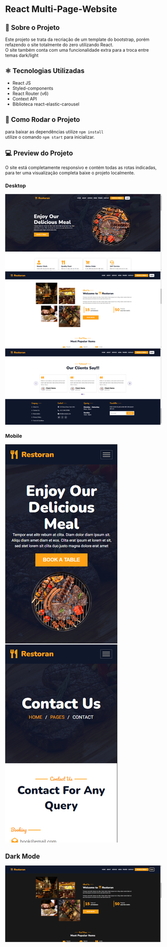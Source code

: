 # React Multi-Page-Website

## 📝 Sobre o Projeto

Este projeto se trata da recriação de um template do bootstrap, porém refazendo o site totalmente do zero utilizando React. <br>
O site também conta com uma funcionalidade extra para a troca entre temas dark/light

## ⚛️ Tecnologias Utilizadas

- React JS
- Styled-components
- React Router (v6)
- Context API
- Biblioteca react-elastic-carousel

## 💽 Como Rodar o Projeto

para baixar as dependências utilize `npm install` <br>
utilize o comando `npm start` para inicializar.

## 💻 Preview do Projeto

O site está completamente responsivo e contém todas as rotas indicadas, para ter uma visualização completa baixe o projeto localmente. <br>

### Desktop

![preview01](./public/preview01.PNG) <br>
![preview02](./public/preview02.PNG) <br>
![preview03](./public/preview03.PNG) <br>

### Mobile

![preview04](./public/preview04.PNG) <br>
![preview05](./public/preview05.PNG) <br>

## Dark Mode

![preview06](./public/preview06.PNG) <br>
